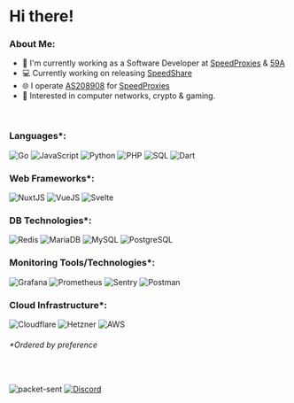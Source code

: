 # Hi there! 

### About Me:
- 🏦 I'm currently working as a Software Developer at [SpeedProxies](https://speedproxies.net/) & [59A](https://59a.co.uk/)
- 💻 Currently working on releasing [SpeedShare](https://speedshare.app/)
- 🌐 I operate [AS208908](https://bgpview.io/asn/208908) for [SpeedProxies](https://speedproxies.net/)
- 💬 Interested in computer networks, crypto & gaming.

<br>

### Languages*:
![Go](https://img.shields.io/badge/-Go-000?&logo=GO)
![JavaScript](https://img.shields.io/badge/-JavaScript-000?&logo=JavaScript)
![Python](https://img.shields.io/badge/-Python-000?&logo=Python)
![PHP](https://img.shields.io/badge/-PHP-000?&logo=PHP)
![SQL](https://img.shields.io/badge/-SQL-000?&logo=MySQL)
![Dart](https://img.shields.io/badge/-Dart-000?&logo=Dart)
 
### Web Frameworks*:
![NuxtJS](https://img.shields.io/badge/-NuxtJS-000?&logo=Nuxt.js)
![VueJS](https://img.shields.io/badge/-VueJS-000?&logo=Vue.js)
![Svelte](https://img.shields.io/badge/-Svelte-000?&logo=Svelte)

### DB Technologies*:
![Redis](https://img.shields.io/badge/-Redis-000?&logo=Redis)
![MariaDB](https://img.shields.io/badge/-MariaDB-000?&logo=MariaDB)
![MySQL](https://img.shields.io/badge/-MySQL-000?&logo=MySQL)
![PostgreSQL](https://img.shields.io/badge/-PostgreSQL-000?&logo=PostgreSQL)

### Monitoring Tools/Technologies*:
![Grafana](https://img.shields.io/badge/-Grafana-000?&logo=Grafana)
![Prometheus](https://img.shields.io/badge/-Prometheus-000?&logo=Prometheus)
![Sentry](https://img.shields.io/badge/-Sentry-000?&logo=Sentry)
![Postman](https://img.shields.io/badge/-Postman-000?&logo=Postman)

### Cloud Infrastructure*:
![Cloudflare](https://img.shields.io/badge/-Cloudflare-000?&logo=Cloudflare)
![Hetzner](https://img.shields.io/badge/-Hetzner-000?&logo=Hetzner)
![AWS](https://img.shields.io/badge/-AWS-000?&logo=amazon-aws&logoColor=FF9900)

###### **Ordered by preference*
<br>

![packet-sent](https://komarev.com/ghpvc/?username=packet-sent&label=Profile%20views&color=47e3ff&style=flat) [![Discord](https://img.shields.io/discord/759108262229835777.svg?label=&logo=discord&logoColor=ffffff&color=7389D8&labelColor=6A7EC2)](https://discord.gg/V3J488k8MX)
